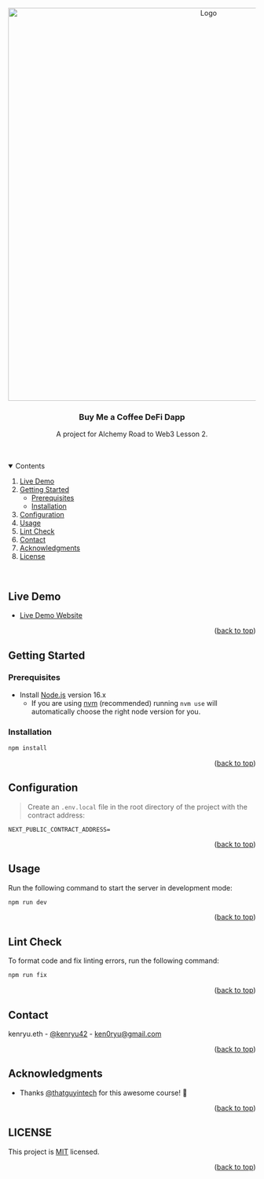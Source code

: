 <div id="top"></div>

<div align="center">

  <br />
  <img src="https://i.postimg.cc/66HTqFCD/buy-Me-ACoffee.png" alt="Logo" width="800">

  <h3 align="center">Buy Me a Coffee DeFi Dapp</h3>

  <p align="center">
    A project for Alchemy Road to Web3 Lesson 2.
  </p>
  <br />
  <br />
</div>

<details open>
  <summary>Contents</summary>
  <ol>
    <li><a href="#live-demo">Live Demo</a></li>
    <li>
      <a href="#getting-started">Getting Started</a>
      <ul>
        <li><a href="#prerequisites">Prerequisites</a></li>
        <li><a href="#installation">Installation</a></li>
      </ul>
    </li>
    <li><a href="#configuration">Configuration</a></li>
    <li><a href="#usage">Usage</a></li>
    <li><a href="#lint-check">Lint Check</a></li>
    <li><a href="#contact">Contact</a></li>
    <li><a href="#acknowledgments">Acknowledgments</a></li>
    <li><a href="#license">License</a></li>
  </ol>
</details>
<br />

## Live Demo

- [Live Demo Website](https://discord.gg/GjkH7qdP8X)

<p align="right">(<a href="#top">back to top</a>)</p>

## Getting Started

### Prerequisites

- Install [Node.js](https://nodejs.org) version 16.x
  - If you are using [nvm](https://github.com/creationix/nvm#installation) (recommended) running `nvm use` will automatically choose the right node version for you.

### Installation

```bash
npm install
```

<p align="right">(<a href="#top">back to top</a>)</p>

## Configuration

> Create an `.env.local` file in the root directory of the project with the contract address:

```
NEXT_PUBLIC_CONTRACT_ADDRESS=
```

<p align="right">(<a href="#top">back to top</a>)</p>

## Usage

Run the following command to start the server in development mode:

```bash
npm run dev
```

<p align="right">(<a href="#top">back to top</a>)</p>

## Lint Check

To format code and fix linting errors, run the following command:

```bash
npm run fix
```

<p align="right">(<a href="#top">back to top</a>)</p>

## Contact

kenryu.eth - [@kenryu42](https://twitter.com/kenryu42) - ken0ryu@gmail.com

<p align="right">(<a href="#top">back to top</a>)</p>

## Acknowledgments

- Thanks [@thatguyintech](https://twitter.com/thatguyintech) for this awesome course! 🫡

<p align="right">(<a href="#top">back to top</a>)</p>

## LICENSE

This project is [MIT](https://github.com/kenryu42/ethereum-nft-sales-bot/blob/main/LICENSE) licensed.

<p align="right">(<a href="#top">back to top</a>)</p>
